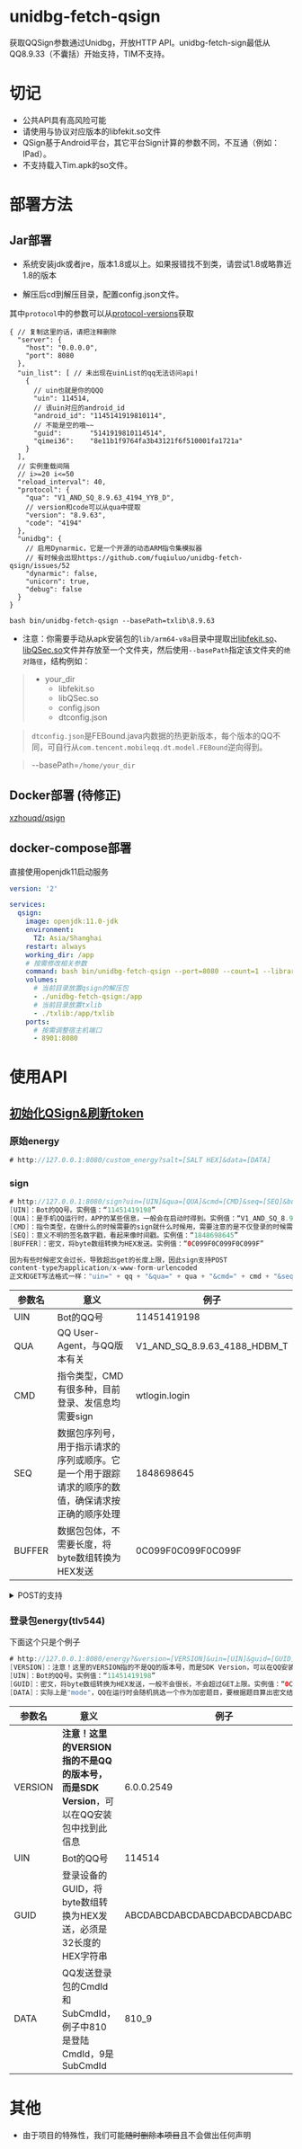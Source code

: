 # unidbg-fetch-qsign

获取QQSign参数通过Unidbg，开放HTTP API。unidbg-fetch-sign最低从QQ8.9.33（不囊括）开始支持，TIM不支持。

# 切记

 - 公共API具有高风险可能
 - 请使用与协议对应版本的libfekit.so文件
 - QSign基于Android平台，其它平台Sign计算的参数不同，不互通（例如：IPad）。
 - 不支持载入Tim.apk的so文件。

# 部署方法

## Jar部署

- 系统安装jdk或者jre，版本1.8或以上。如果报错找不到类，请尝试1.8或略靠近1.8的版本

- 解压后cd到解压目录，配置config.json文件。<br>

其中```protocol```中的参数可以从[protocol-versions](https://github.com/RomiChan/protocol-versions)获取

```json5
{ // 复制这里的话，请把注释删除
  "server": {
    "host": "0.0.0.0",
    "port": 8080
  },
  "uin_list": [ // 未出现在uinList的qq无法访问api!
    {
      // uin也就是你的QQQ
      "uin": 114514,
      // 该uin对应的android_id
      "android_id": "1145141919810114",
      // 不能是空的哦~~
      "guid":       "5141919810114514",
      "qimei36":    "8e11b1f9764fa3b43121f6f510001fa1721a"
    }
  ],
  // 实例重载间隔
  // i>=20 i<=50
  "reload_interval": 40, 
  "protocol": {
    "qua": "V1_AND_SQ_8.9.63_4194_YYB_D",
    // version和code可以从qua中提取
    "version": "8.9.63", 
    "code": "4194"
  },
  "unidbg": {
    // 启用Dynarmic，它是一个开源的动态ARM指令集模拟器
    // 有时候会出现https://github.com/fuqiuluo/unidbg-fetch-qsign/issues/52
    "dynarmic": false,
    "unicorn": true,
    "debug": false
  }
}
```


```shell
bash bin/unidbg-fetch-qsign --basePath=txlib\8.9.63
```
- 注意：你需要手动从apk安装包的`lib/arm64-v8a`目录中提取出[libfekit.so](txlib%2F8.9.63%2Flibfekit.so)、[libQSec.so](txlib%2F8.9.63%2FlibQSec.so)文件并存放至一个文件夹，然后使用`--basePath`指定该文件夹的`绝对路径`，结构例如：
> - your_dir<br>
>     - libfekit.so<br>
>     - libQSec.so<br>
>     - config.json<br>
>     - dtconfig.json<br>

> ```dtconfig.json```是FEBound.java内数据的热更新版本，每个版本的QQ不同，可自行从```com.tencent.mobileqq.dt.model.FEBound```逆向得到。

> --basePath=`/home/your_dir`

## Docker部署 (待修正)

[xzhouqd/qsign](https://hub.docker.com/r/xzhouqd/qsign)

## docker-compose部署

直接使用openjdk11启动服务

```yaml
version: '2'

services:
  qsign:
    image: openjdk:11.0-jdk
    environment:
      TZ: Asia/Shanghai
    restart: always
    working_dir: /app
    # 按需修改相关参数
    command: bash bin/unidbg-fetch-qsign --port=8080 --count=1 --library=txlib/8.9.63 --android_id=someandroidid
    volumes:
      # 当前目录放置qsign的解压包
      - ./unidbg-fetch-qsign:/app
      # 当前目录放置txlib
      - ./txlib:/app/txlib
    ports:
      # 按需调整宿主机端口
      - 8901:8080
```

# 使用API

## [初始化QSign&刷新token](https://github.com/fuqiuluo/unidbg-fetch-qsign/blob/master/refresh_token/README.md)

### 原始energy

```kotlin
# http://127.0.0.1:8080/custom_energy?salt=[SALT HEX]&data=[DATA]
```

### sign

```kotlin
# http://127.0.0.1:8080/sign?uin=[UIN]&qua=[QUA]&cmd=[CMD]&seq=[SEQ]&buffer=[BUFFER]
[UIN]：Bot的QQ号。实例值：“11451419198”
[QUA]：是手机QQ运行时，APP的某些信息，一般会在启动时得到。实例值：“V1_AND_SQ_8.9.63_4188_HDBM_T”
[CMD]：指令类型，在做什么的时候需要的sign就什么时候用，需要注意的是不仅登录的时候需要sign，发信息也需要带sign，所以CMD才有很多种。实例值：“wtlogin.login”
[SEQ]：意义不明的签名数字戳，看起来像时间戳。实例值：“1848698645”
[BUFFER]：密文，将byte数组转换为HEX发送。实例值：“0C099F0C099F0C099F”

因为有些时候密文会过长，导致超出get的长度上限，因此sign支持POST
content-type为application/x-www-form-urlencoded
正文和GET写法格式一样："uin=" + qq + "&qua=" + qua + "&cmd=" + cmd + "&seq=" + seq + "&buffer=" + DataUtils.byteArrayToHex(buffer)
```
|参数名|意义|例子|
|-----|-----|-----|
|UIN|Bot的QQ号|11451419198|
|QUA|QQ User-Agent，与QQ版本有关|V1_AND_SQ_8.9.63_4188_HDBM_T|
|CMD|指令类型，CMD有很多种，目前登录、发信息均需要sign|wtlogin.login|
|SEQ|数据包序列号，用于指示请求的序列或顺序。它是一个用于跟踪请求的顺序的数值，确保请求按正确的顺序处理|1848698645|
|BUFFER|数据包包体，不需要长度，将byte数组转换为HEX发送|0C099F0C099F0C099F|

<details>
<summary>POST的支持</summary>

如果buffer过长，会超出get请求方式的长度上限，因此sign的请求也支持POST的方式。

请求头 `Content-Type: application/x-www-form-urlencoded`

POST的内容："uin=" + uin + "&qua=" + qua + "&cmd=" + cmd + "&seq=" + seq + "&buffer=" + buffer
</details>

### 登录包energy(tlv544)

下面这个只是个例子

```kotlin
# http://127.0.0.1:8080/energy?&version=[VERSION]&uin=[UIN]&guid=[GUID]&data=[DATA]
[VERSION]：注意！这里的VERSION指的不是QQ的版本号，而是SDK Version，可以在QQ安装包中找到此信息。实例值：“6.0.0.2534”
[UIN]：Bot的QQ号。实例值：“11451419198”
[GUID]：密文，将byte数组转换为HEX发送，一般不会很长，不会超过GET上限。实例值：“0C099F0C099F0C099F”
[DATA]：实际上是"mode"，QQ在运行时会随机挑选一个作为加密题目，要根据题目算出密文结果才能通过认证。实例值：“810_d”
```

|参数名|意义|例子|
|-----|-----|-----|
|VERSION|**注意！**这里的VERSION指的**不是QQ的版本号，而是SDK Version**，可以在QQ安装包中找到此信息|6.0.0.2549|
|UIN|Bot的QQ号|114514|
|GUID|登录设备的GUID，将byte数组转换为HEX发送，必须是32长度的HEX字符串|ABCDABCDABCDABCDABCDABCDABCDABCD|
|DATA|QQ发送登录包的CmdId和SubCmdId，例子中810是登陆CmdId，9是SubCmdId|810_9|

# 其他
- 由于项目的特殊性，我们可能~~随时删除本项目~~且不会做出任何声明
